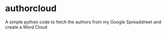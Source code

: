 authorcloud
===========

A simple python code to fetch the authors from my Google Spreadsheet and create a Word Cloud
